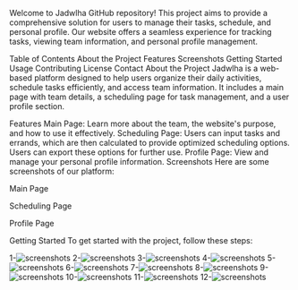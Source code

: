 Welcome to Jadwlha GitHub repository! This project aims to provide a comprehensive solution for users to manage their tasks, schedule, and personal profile. Our website offers a seamless experience for tracking tasks, viewing team information, and personal profile management.

Table of Contents
About the Project
Features
Screenshots
Getting Started
Usage
Contributing
License
Contact
About the Project
Jadwlha is a web-based platform designed to help users organize their daily activities, schedule tasks efficiently, and access team information. It includes a main page with team details, a scheduling page for task management, and a user profile section.

Features
Main Page: Learn more about the team, the website's purpose, and how to use it effectively.
Scheduling Page: Users can input tasks and errands, which are then calculated to provide optimized scheduling options. Users can export these options for further use.
Profile Page: View and manage your personal profile information.
Screenshots
Here are some screenshots of our platform:

Main Page

Scheduling Page

Profile Page

Getting Started
To get started with the project, follow these steps:

1-![screenshots](screenshots/screen1.jpg)
2-![screenshots](screenshots/screen2.jpg)
3-![screenshots](screenshots/screen3.jpg)
4-![screenshots](screenshots/screen4.jpg)
5-![screenshots](screenshots/screen5.jpg)
6-![screenshots](screenshots/screen6.jpg)
7-![screenshots](screenshots/screen7.jpg)
8-![screenshots](screenshots/screen8.jpg)
9-![screenshots](screenshots/screen9.jpg)
10-![screenshots](screenshots/screen10.jpg)
11-![screenshots](screenshots/screen11.jpg)
12-![screenshots](screenshots/screen12.jpg)
